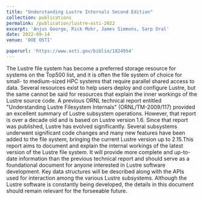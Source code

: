 ```yaml
---
title: "Understanding Lustre Internals Second Edition"
collection: publications
permalink: /publication/lustre-osti-2022
excerpt: 'Anjus George, Rick Mohr, James Simmons, Sarp Oral'
date: 2022-09-14
venue: 'DOE OSTI'

paperurl: 'https://www.osti.gov/biblio/1824954'
---
```

The Lustre file system has become a preferred storage resource for systems on the Top500 list, and it is often the file system of choice for small- to medium-sized HPC systems that require parallel shared access to data. Several resources exist to help users deploy and configure Lustre, but the same cannot be said for resources that explain the inner workings of the Lustre source code. A previous ORNL technical report entitled "Understanding Lustre Filesystem Internals" (ORNL/TM-2009/117) provided an excellent summary of Lustre subsystem operations. However, that report is over a decade old and is based on Lustre version 1.6. Since that report was published, Lustre has evolved significantly. Several subsystems underwent significant code changes and many new features have been added to the file system, bringing the current Lustre version up to 2.15.This report aims to document and explain the internal workings of the latest version of the Lustre file system. It will provide more complete and up-to-date information than the previous technical report and should serve as a foundational document for anyone interested in Lustre software development. Key data structures will be described along with the APIs used for interaction among the various Lustre subsystems. Although the Lustre software is constantly being developed, the details in this document should remain relevant for the forseeable future.
